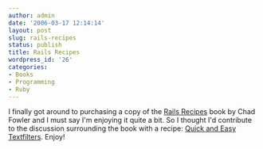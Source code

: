 ```yaml
---
author: admin
date: '2006-03-17 12:14:14'
layout: post
slug: rails-recipes
status: publish
title: Rails Recipes
wordpress_id: '26'
categories:
- Books
- Programming
- Ruby
---
```


I finally got around to purchasing a copy of the [Rails
Recipes](http://www.pragmaticprogrammer.com/titles/fr_rr/index.html)
book by Chad Fowler and I must say I'm enjoying it quite a bit. So I
thought I'd contribute to the discussion surrounding the book with a
recipe: [Quick and Easy
Textfilters](http://fora.pragprog.com/rails-recipes/write-your-own/post/126).
Enjoy!

